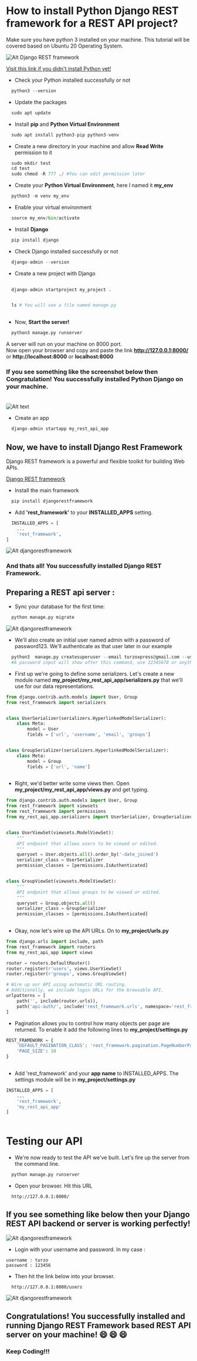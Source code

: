 # How to install Python **Django REST framework** for a **REST API** project?
Make sure you have python 3 installed on your machine. This tutorial will be covered based on Ubuntu 20 Operating System. <br>

![Alt Django REST framework](/screenshots/logo.png "Django REST framework")

[Visit this link if you didn't install Python yet!](https://www.python.org/downloads/) 

* Check your Python installed successfully or not <br>

```python 
  python3 --version
```
* Update the packages <br>

```python 
  sudo apt update
```

* Install **pip** and **Python Virtual Environment**  <br>

```python 
  sudo apt install python3-pip python3-venv
```

* Create a new directory in  your machine and allow **Read Write** permission to it  <br>

```python 
  sudo mkdir test
  cd test
  sudo chmod -R 777 ./ #You can edit permission later
```


* Create your **Python Virtual Environment**, here I named it **my_env**  <br>

```python 
  python3 -m venv my_env
```

* Enable your virtual environment  <br>

```python 
  source my_env/bin/activate
```

* Install **Django**  <br>

```python 
  pip install django
```

* Check Django installed successfully or not  <br>

```python 
  django-admin --version
```

* Create a new project with Django   <br>

```python 
  
  django-admin startproject my_project .


  ls # You will see a file named manage.py
  
```

* Now, **Start the server!** <br>

```python 
  python3 manage.py runserver
```

A server will run on your machine on 8000 port. <br>
Now open your browser and copy and paste the link **http://127.0.0.1:8000/** or **http://localhost:8000** or **localhost:8000**

### If you see something like the screenshot below then **Congratulation!** You successfully installed **Python Django** on your machine. <br><br>

![Alt text](/screenshots/_django_installation.JPG "Python Django")


* Create an app <br>

```python 
  django-admin startapp my_rest_api_app
```

## Now, we have to install Django Rest Framework



Django REST framework is a powerful and flexible toolkit for building Web APIs.

[Django REST framework](https://www.django-rest-framework.org/) 

* Install the main framework <br>

```python 
  pip install djangorestframework
```



* Add **'rest_framework'** to your **INSTALLED_APPS** setting. <br>

```python 
  INSTALLED_APPS = [
    ...
    'rest_framework',
]
```

![Alt djangorestframework](/screenshots/s1.png "djangorestframework")

### And thats all! You successfully installed **Django REST Framework**.

## Preparing a REST api server :

* Sync your database for the first time: <br>

```python 
  python manage.py migrate
```

![Alt djangorestframework](/screenshots/s2.JPG "djangorestframework")

* We'll also create an initial user named admin with a password of password123. We'll authenticate as that user later in our example <br>

```python 
  python3  manage.py createsuperuser --email turzoxpress@gmail.com --username turzo
  #A password input will show after this command, use 12345678 or anything for password
```

* First up we're going to define some serializers. Let's create a new module named **my_project/my_rest_api_app/serializers.py** that we'll use for our data representations. <br>

```python 
from django.contrib.auth.models import User, Group
from rest_framework import serializers


class UserSerializer(serializers.HyperlinkedModelSerializer):
    class Meta:
        model = User
        fields = ['url', 'username', 'email', 'groups']


class GroupSerializer(serializers.HyperlinkedModelSerializer):
    class Meta:
        model = Group
        fields = ['url', 'name']
  
```

* Right, we'd better write some views then. Open **my_project/my_rest_api_app/views.py** and get typing. <br>

```python 
from django.contrib.auth.models import User, Group
from rest_framework import viewsets
from rest_framework import permissions
from my_rest_api_app.serializers import UserSerializer, GroupSerializer


class UserViewSet(viewsets.ModelViewSet):
    """
    API endpoint that allows users to be viewed or edited.
    """
    queryset = User.objects.all().order_by('-date_joined')
    serializer_class = UserSerializer
    permission_classes = [permissions.IsAuthenticated]


class GroupViewSet(viewsets.ModelViewSet):
    """
    API endpoint that allows groups to be viewed or edited.
    """
    queryset = Group.objects.all()
    serializer_class = GroupSerializer
    permission_classes = [permissions.IsAuthenticated]
  
```

* Okay, now let's wire up the API URLs. On to **my_project/urls.py** <br>

```python 
from django.urls import include, path
from rest_framework import routers
from my_rest_api_app import views

router = routers.DefaultRouter()
router.register(r'users', views.UserViewSet)
router.register(r'groups', views.GroupViewSet)

# Wire up our API using automatic URL routing.
# Additionally, we include login URLs for the browsable API.
urlpatterns = [
    path('', include(router.urls)),
    path('api-auth/', include('rest_framework.urls', namespace='rest_framework'))
]

```

* Pagination allows you to control how many objects per page are returned. To enable it add the following lines to **my_project/settings.py** <br>

```python 
REST_FRAMEWORK = {
    'DEFAULT_PAGINATION_CLASS': 'rest_framework.pagination.PageNumberPagination',
    'PAGE_SIZE': 10
}
  
```

* Add 'rest_framework' and your **app name** to INSTALLED_APPS. The settings module will be in **my_project/settings.py** <br>

```python 
INSTALLED_APPS = [
    ...
    'rest_framework',
    'my_rest_api_app'
]
  
```

# Testing our API

* We're now ready to test the API we've built. Let's fire up the server from the command line. <br>

```python 
  python manage.py runserver
```

* Open your browser. Hit this URL
```
  http://127.0.0.1:8000/
```
## If you see something like below then your **Django REST API** backend or server is working perfectly!

![Alt djangorestframework](/screenshots/s3.png "djangorestframework")

* Login with your username and password. In my case :

```
username : turzo
password : 123456 

```

* Then hit the link below into your browser.

```
  http://127.0.0.1:8000/users
```

![Alt djangorestframework](/screenshots/s4.png "djangorestframework")

## Congratulations! You successfully installed and running Django REST Framework based REST API server on your machine! 😄 😄 😄

### Keep Coding!!! 